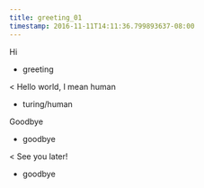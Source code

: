 ```yaml
---
title: greeting_01
timestamp: 2016-11-11T14:11:36.799893637-08:00
---
```


Hi
* greeting

< Hello world, I mean human
* turing/human

Goodbye
* goodbye

< See you later!
* goodbye
